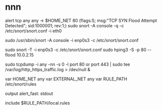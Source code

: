 # nnn
alert tcp any any -> $HOME_NET 80 (flags:S; msg:"TCP SYN Flood Attempt Detected"; sid:1000001; rev:1;)
sudo snort -A console -q -c /etc/snort/snort.conf -i eth0

sudo /usr/sbin/snort -A console -i enp0s3 -c /etc/snort/snort.conf

sudo snort -T -i enp0s3 -c /etc/snort/snort.conf
sudo hping3 -S -p 80 --flood 10.0.2.15

sudo tcpdump -i any -nn -s 0 -l port 80 or port 443 | sudo tee /var/log/http_https_traffic.log > /dev/null &


var HOME_NET any
var EXTERNAL_NET any
var RULE_PATH /etc/snort/rules

output alert_fast: stdout

include $RULE_PATH/local.rules

